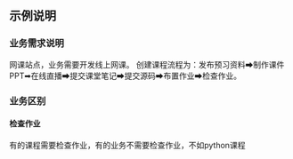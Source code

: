 
## 示例说明

### 业务需求说明
网课站点，业务需要开发线上网课。
创建课程流程为：发布预习资料➡制作课件PPT➡在线直播➡提交课堂笔记➡提交源码➡布置作业➡检查作业。

### 业务区别

#### 检查作业
有的课程需要检查作业，有的业务不需要检查作业，不如python课程

